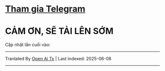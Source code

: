 # [**Tham gia Telegram**](https://t.me/Offical_Im_kazuha)  
# CẢM ƠN, SẼ TẢI LÊN SỚM 

Cập nhật lần cuối vào: <!--TIME-->

---

Tranlated By [Open Ai Tx](https://github.com/OpenAiTx/OpenAiTx) | Last indexed: 2025-06-08

---